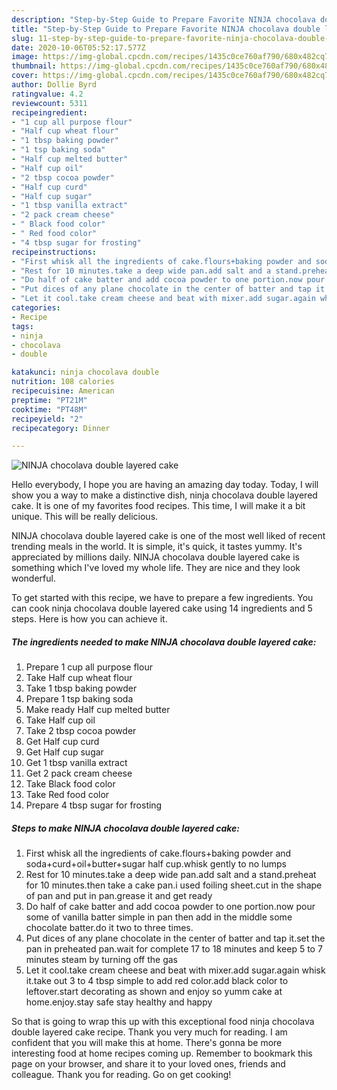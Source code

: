 ```yaml
---
description: "Step-by-Step Guide to Prepare Favorite NINJA chocolava double layered cake"
title: "Step-by-Step Guide to Prepare Favorite NINJA chocolava double layered cake"
slug: 11-step-by-step-guide-to-prepare-favorite-ninja-chocolava-double-layered-cake
date: 2020-10-06T05:52:17.577Z
image: https://img-global.cpcdn.com/recipes/1435c0ce760af790/680x482cq70/ninja-chocolava-double-layered-cake-recipe-main-photo.jpg
thumbnail: https://img-global.cpcdn.com/recipes/1435c0ce760af790/680x482cq70/ninja-chocolava-double-layered-cake-recipe-main-photo.jpg
cover: https://img-global.cpcdn.com/recipes/1435c0ce760af790/680x482cq70/ninja-chocolava-double-layered-cake-recipe-main-photo.jpg
author: Dollie Byrd
ratingvalue: 4.2
reviewcount: 5311
recipeingredient:
- "1 cup all purpose flour"
- "Half cup wheat flour"
- "1 tbsp baking powder"
- "1 tsp baking soda"
- "Half cup melted butter"
- "Half cup oil"
- "2 tbsp cocoa powder"
- "Half cup curd"
- "Half cup sugar"
- "1 tbsp vanilla extract"
- "2 pack cream cheese"
- " Black food color"
- " Red food color"
- "4 tbsp sugar for frosting"
recipeinstructions:
- "First whisk all the ingredients of cake.flours+baking powder and soda+curd+oil+butter+sugar half cup.whisk gently to no lumps"
- "Rest for 10 minutes.take a deep wide pan.add salt and a stand.preheat for 10 minutes.then take a cake pan.i used foiling sheet.cut in the shape of pan and put in pan.grease it and get ready"
- "Do half of cake batter and add cocoa powder to one portion.now pour some of vanilla batter simple in pan then add in the middle some chocolate batter.do it two to three times."
- "Put dices of any plane chocolate in the center of batter and tap it.set the pan in preheated pan.wait for complete 17 to 18 minutes and keep 5 to 7 minutes steam by turning off the gas"
- "Let it cool.take cream cheese and beat with mixer.add sugar.again whisk it.take out 3 to 4 tbsp simple to add red color.add black color to leftover.start decorating as shown and enjoy so yumm cake at home.enjoy.stay safe stay healthy and happy"
categories:
- Recipe
tags:
- ninja
- chocolava
- double

katakunci: ninja chocolava double 
nutrition: 108 calories
recipecuisine: American
preptime: "PT21M"
cooktime: "PT48M"
recipeyield: "2"
recipecategory: Dinner

---
```



![NINJA chocolava double layered cake](https://img-global.cpcdn.com/recipes/1435c0ce760af790/680x482cq70/ninja-chocolava-double-layered-cake-recipe-main-photo.jpg)

Hello everybody, I hope you are having an amazing day today. Today, I will show you a way to make a distinctive dish, ninja chocolava double layered cake. It is one of my favorites food recipes. This time, I will make it a bit unique. This will be really delicious.

NINJA chocolava double layered cake is one of the most well liked of recent trending meals in the world. It is simple, it's quick, it tastes yummy. It's appreciated by millions daily. NINJA chocolava double layered cake is something which I've loved my whole life. They are nice and they look wonderful.




To get started with this recipe, we have to prepare a few ingredients. You can cook ninja chocolava double layered cake using 14 ingredients and 5 steps. Here is how you can achieve it.

<!--inarticleads1-->

##### The ingredients needed to make NINJA chocolava double layered cake:

1. Prepare 1 cup all purpose flour
1. Take Half cup wheat flour
1. Take 1 tbsp baking powder
1. Prepare 1 tsp baking soda
1. Make ready Half cup melted butter
1. Take Half cup oil
1. Take 2 tbsp cocoa powder
1. Get Half cup curd
1. Get Half cup sugar
1. Get 1 tbsp vanilla extract
1. Get 2 pack cream cheese
1. Take  Black food color
1. Take  Red food color
1. Prepare 4 tbsp sugar for frosting




<!--inarticleads2-->

##### Steps to make NINJA chocolava double layered cake:

1. First whisk all the ingredients of cake.flours+baking powder and soda+curd+oil+butter+sugar half cup.whisk gently to no lumps
1. Rest for 10 minutes.take a deep wide pan.add salt and a stand.preheat for 10 minutes.then take a cake pan.i used foiling sheet.cut in the shape of pan and put in pan.grease it and get ready
1. Do half of cake batter and add cocoa powder to one portion.now pour some of vanilla batter simple in pan then add in the middle some chocolate batter.do it two to three times.
1. Put dices of any plane chocolate in the center of batter and tap it.set the pan in preheated pan.wait for complete 17 to 18 minutes and keep 5 to 7 minutes steam by turning off the gas
1. Let it cool.take cream cheese and beat with mixer.add sugar.again whisk it.take out 3 to 4 tbsp simple to add red color.add black color to leftover.start decorating as shown and enjoy so yumm cake at home.enjoy.stay safe stay healthy and happy




So that is going to wrap this up with this exceptional food ninja chocolava double layered cake recipe. Thank you very much for reading. I am confident that you will make this at home. There's gonna be more interesting food at home recipes coming up. Remember to bookmark this page on your browser, and share it to your loved ones, friends and colleague. Thank you for reading. Go on get cooking!
